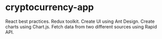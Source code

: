 # cryptocurrency-app

React best practices.
Redux toolkit.
Create UI using Ant Design.
Create charts using Chart.js.
Fetch data from two different sources using Rapid API.
